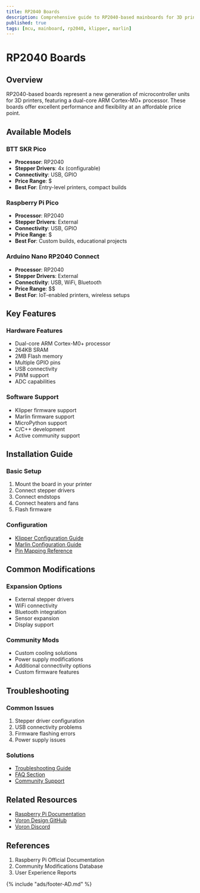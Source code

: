 ```yaml
---
title: RP2040 Boards
description: Comprehensive guide to RP2040-based mainboards for 3D printers
published: true
tags: [mcu, mainboard, rp2040, klipper, marlin]
---
```


# RP2040 Boards

## Overview
RP2040-based boards represent a new generation of microcontroller units for 3D printers, featuring a dual-core ARM Cortex-M0+ processor. These boards offer excellent performance and flexibility at an affordable price point.

## Available Models

### BTT SKR Pico
- **Processor**: RP2040
- **Stepper Drivers**: 4x (configurable)
- **Connectivity**: USB, GPIO
- **Price Range**: $
- **Best For**: Entry-level printers, compact builds

### Raspberry Pi Pico
- **Processor**: RP2040
- **Stepper Drivers**: External
- **Connectivity**: USB, GPIO
- **Price Range**: $
- **Best For**: Custom builds, educational projects

### Arduino Nano RP2040 Connect
- **Processor**: RP2040
- **Stepper Drivers**: External
- **Connectivity**: USB, WiFi, Bluetooth
- **Price Range**: $$
- **Best For**: IoT-enabled printers, wireless setups

## Key Features

### Hardware Features
- Dual-core ARM Cortex-M0+ processor
- 264KB SRAM
- 2MB Flash memory
- Multiple GPIO pins
- USB connectivity
- PWM support
- ADC capabilities

### Software Support
- Klipper firmware support
- Marlin firmware support
- MicroPython support
- C/C++ development
- Active community support

## Installation Guide

### Basic Setup
1. Mount the board in your printer
2. Connect stepper drivers
3. Connect endstops
4. Connect heaters and fans
5. Flash firmware

### Configuration
- [Klipper Configuration Guide](./guides/klipper-config.md)
- [Marlin Configuration Guide](./guides/marlin-config.md)
- [Pin Mapping Reference](./guides/pin-mapping.md)

## Common Modifications

### Expansion Options
- External stepper drivers
- WiFi connectivity
- Bluetooth integration
- Sensor expansion
- Display support

### Community Mods
- Custom cooling solutions
- Power supply modifications
- Additional connectivity options
- Custom firmware features

## Troubleshooting

### Common Issues
1. Stepper driver configuration
2. USB connectivity problems
3. Firmware flashing errors
4. Power supply issues

### Solutions
- [Troubleshooting Guide](./guides/troubleshooting.md)
- [FAQ Section](./guides/faq.md)
- [Community Support](./guides/community-support.md)

## Related Resources
- [Raspberry Pi Documentation](https://www.raspberrypi.com/documentation/)
- [Voron Design GitHub](https://github.com/VoronDesign)
- [Voron Discord](https://discord.gg/voron)

## References
1. Raspberry Pi Official Documentation
2. Community Modifications Database
3. User Experience Reports

{% include "ads/footer-AD.md" %} 